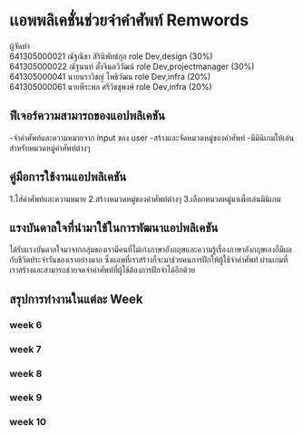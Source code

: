# เเอพพลิเคชั่นช่วยจำคำศัพท์ Remwords

ผู้จัดทำ <br>
641305000021  ณัฐณิชา สิรินิพัทธ์กุล   role Dev,design (30%)<br>
641305000022  ณัฐนนท์ ตั้งจินตวิวัฒน์  role Dev,projectmanager (30%)<br>
641305000041  นายนราวิชญ์ โพธิวัฒน  role Dev,infra (20%)<br>
641305000061  นายพีระพล ศรีวิชชุพงษ์ role Dev,infra (20%)

## ฟีเจอร์ความสามารถของแอปพลิเคชัน
-จำคำศัพท์และความหมายจาก input ของ user
-สร้างและจัดหมวดหมู่ของคำศัพท์
-มีมินิเกมให้เล่นสำหรับหมวดหมู่คำศัพท์ต่างๆ

## คู่มือการใช้งานแอปพลิเคชัน
1.ใส่คำศัพท์และความหมาย
2.สร้างหมวดหมู่ของคำศัพท์ต่างๆ
3.เลือกหมวดหมู่มาเพื่อเล่นมินิเกม

## แรงบันดาลใจที่นำมาใช้ในการพัฒนาแอปพลิเคชัน
ได้รับแรงบันดาลใจมาจากกลุ่มของเรามีคนที่ไม่เก่งภาษาอังกฤษและความรู้เรื่องภาษาอังกฤษเองก็มีผลกับชีวิตประจำวันของเราอย่างมาก ซึ่งแอพที่เราสร้างก็จะมาช่วยคนการฝึกให้ผู้ใช้จำคำศัพท์
ผ่านเกมที่เราสร้างและสามารถช่วยจดจำคำศัพท์ที่ผู้ใช้ต้องการฝึกจำได้อีกด้วย

## สรุปการทำงานในแต่ละ Week

### week 6


### week 7 


### week 8 


### week 9


### week 10

